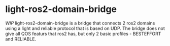 # light-ros2-domain-bridge
*WIP* light-ros2-domain-bridge is a bridge that connects 2 ros2 domains using a light and reliable protocol that is based on UDP. The bridge does not give all QOS featurs that ros2 has, but only 2 basic profiles - BESTEFFORT and RELIABLE.
